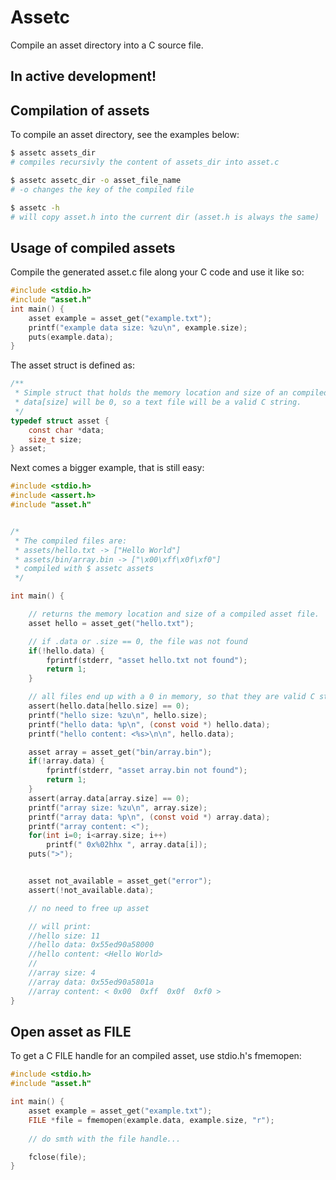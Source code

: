 # Assetc
Compile an asset directory into a C source file.


## In active development!

## Compilation of assets
To compile an asset directory, see the examples below:
```bash
$ assetc assets_dir
# compiles recursivly the content of assets_dir into asset.c

$ assetc assetc_dir -o asset_file_name
# -o changes the key of the compiled file

$ assetc -h
# will copy asset.h into the current dir (asset.h is always the same)
```


## Usage of compiled assets
Compile the generated asset.c file along your C code and use it like so:

```c
#include <stdio.h>
#include "asset.h"
int main() {
    asset example = asset_get("example.txt");
    printf("example data size: %zu\n", example.size);
    puts(example.data);
}
```

The asset struct is defined as:
```c
/**
 * Simple struct that holds the memory location and size of an compiled asset file.
 * data[size] will be 0, so a text file will be a valid C string.
 */
typedef struct asset {
    const char *data;
    size_t size;
} asset;
```

Next comes a bigger example, that is still easy:
```c
#include <stdio.h>
#include <assert.h>
#include "asset.h"


/*
 * The compiled files are:
 * assets/hello.txt -> ["Hello World"]
 * assets/bin/array.bin -> ["\x00\xff\x0f\xf0"]
 * compiled with $ assetc assets
 */

int main() {

    // returns the memory location and size of a compiled asset file.
    asset hello = asset_get("hello.txt");

    // if .data or .size == 0, the file was not found
    if(!hello.data) {
        fprintf(stderr, "asset hello.txt not found");
        return 1;
    }

    // all files end up with a 0 in memory, so that they are valid C strings
    assert(hello.data[hello.size] == 0);
    printf("hello size: %zu\n", hello.size);
    printf("hello data: %p\n", (const void *) hello.data);
    printf("hello content: <%s>\n\n", hello.data);

    asset array = asset_get("bin/array.bin");
    if(!array.data) {
        fprintf(stderr, "asset array.bin not found");
        return 1;
    }
    assert(array.data[array.size] == 0);
    printf("array size: %zu\n", array.size);
    printf("array data: %p\n", (const void *) array.data);
    printf("array content: <");
    for(int i=0; i<array.size; i++)
        printf(" 0x%02hhx ", array.data[i]);
    puts(">");


    asset not_available = asset_get("error");
    assert(!not_available.data);

    // no need to free up asset

    // will print:
    //hello size: 11
    //hello data: 0x55ed90a58000
    //hello content: <Hello World>
    //
    //array size: 4
    //array data: 0x55ed90a5801a
    //array content: < 0x00  0xff  0x0f  0xf0 >
}
```

## Open asset as FILE
To get a C FILE handle for an compiled asset, use stdio.h's fmemopen:
```c
#include <stdio.h>
#include "asset.h"

int main() {
    asset example = asset_get("example.txt");
    FILE *file = fmemopen(example.data, example.size, "r");
    
    // do smth with the file handle...

    fclose(file);
}
```
